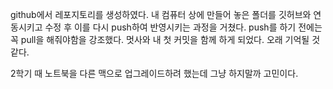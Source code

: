 github에서 레포지토리를 생성하였다.
내 컴퓨터 상에 만들어 놓은 폴더를 깃허브와 연동시키고 수정 후 이를 다시 push하여 반영시키는 과정을 거쳤다.
push를 하기 전에는 꼭 pull을 해줘야함을 강조했다.
멋사와 내 첫 커밋을 함께 하게 되었다. 오래 기억될 것 같다.

2학기 때 노트북을 다른 맥으로 업그레이드하려 했는데 그냥 하지말까 고민이다.
